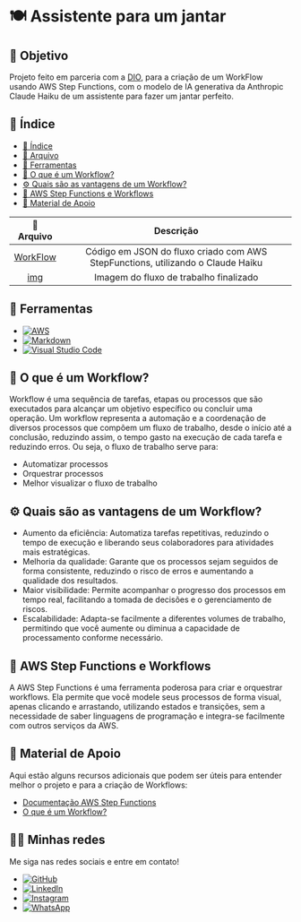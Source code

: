 #  🍽 Assistente para um jantar

## 🎯 Objetivo

Projeto feito em parceria com a [DIO](https://www.dio.me/), para a criação de um WorkFlow usando AWS Step Functions, com o modelo de IA generativa da Anthropic Claude Haiku de um assistente para fazer um jantar perfeito.

## 📄 Índice

- [📄 Índice](#-índice)
- [📁 Arquivo](#-arquivo)
- [🔧 Ferramentas](#-ferramentas)
- [🔀 O que é um Workflow?](#-o-que-é-um-Workflow?)
- [⚙️ Quais são as vantagens de um Workflow?](#-Quais-são-as-vantagens-de-um-Workflow?)
- [🤖 AWS Step Functions e Workflows](#-AWS-Step-Functions-e-Workflows)
- [📖 Material de Apoio](#-Material-de-Apoio)

 | 📁 Arquivo |  Descrição |
 | :--: | :--:|
 | [WorkFlow](https://github.com/vitorVBD/assistente-de-jantar-AWS-StepFunctions/blob/main/WorkFlow/index.json) | Código em JSON do fluxo criado com AWS StepFunctions, utilizando o Claude Haiku
 | [img](https://github.com/vitorVBD/assistente-de-jantar-AWS-StepFunctions/blob/main/img/Imagem%20do%20projeto.png) | Imagem do fluxo de trabalho finalizado


## 🔧 Ferramentas
- [![AWS](https://img.shields.io/badge/AWS-%23FF9900.svg?style=for-the-badge&logo=amazon-aws&logoColor=white)](https://aws.amazon.com/pt/?nc2=h_lg)
- [![Markdown](https://img.shields.io/badge/markdown-%23000000.svg?style=for-the-badge&logo=markdown&logoColor=white)](https://docs.github.com/pt/get-started/writing-on-github/getting-started-with-writing-and-formatting-on-github/basic-writing-and-formatting-syntax)
- [![Visual Studio Code](https://img.shields.io/badge/Visual%20Studio%20Code-0078d7.svg?style=for-the-badge&logo=visual-studio-code&logoColor=white)](https://code.visualstudio.com/)

## 🔀 O que é um Workflow?

Workflow é uma sequência de tarefas, etapas ou processos que são executados para alcançar um objetivo específico ou concluir uma operação. Um workflow representa a automação e a coordenação de diversos processos que compõem um fluxo de trabalho, desde o início até a conclusão, reduzindo assim, o tempo gasto na execução de cada tarefa e reduzindo erros. Ou seja, o fluxo de trabalho serve para:

- Automatizar processos
- Orquestrar processos
- Melhor visualizar o fluxo de trabalho

## ⚙️ Quais são as vantagens de um Workflow?

- Aumento da eficiência: Automatiza tarefas repetitivas, reduzindo o tempo de execução e liberando seus colaboradores para atividades mais estratégicas.
- Melhoria da qualidade: Garante que os processos sejam seguidos de forma consistente, reduzindo o risco de erros e aumentando a qualidade dos resultados.
- Maior visibilidade: Permite acompanhar o progresso dos processos em tempo real, facilitando a tomada de decisões e o gerenciamento de riscos.
- Escalabilidade: Adapta-se facilmente a diferentes volumes de trabalho, permitindo que você aumente ou diminua a capacidade de processamento conforme necessário.

## 🤖 AWS Step Functions e Workflows

A AWS Step Functions é uma ferramenta poderosa para criar e orquestrar workflows. Ela permite que você modele seus processos de forma visual, apenas clicando e arrastando, utilizando estados e transições, sem a necessidade de saber linguagens de programação e integra-se facilmente com outros serviços da AWS.

## 📖 Material de Apoio

Aqui estão alguns recursos adicionais que podem ser úteis para entender melhor o projeto e para a criação de Workflows:

- [Documentação AWS Step Functions](https://docs.aws.amazon.com/step-functions/)
- [O que é um Workflow?](https://fia.com.br/blog/workflow/)

## 🧑‍💻 Minhas redes

Me siga nas redes sociais e entre em contato!

- [![GitHub](https://img.shields.io/badge/github-%23121011.svg?style=for-the-badge&logo=github&logoColor=white)](https://github.com/vitorVBD)
- [![LinkedIn](https://img.shields.io/badge/linkedin-%230077B5.svg?style=for-the-badge&logo=linkedin&logoColor=white)](https://www.linkedin.com/in/vitor-bittencourt-8ab27bbb/)
- [![Instagram](https://img.shields.io/badge/Instagram-%23E4405F.svg?style=for-the-badge&logo=Instagram&logoColor=white)](https://www.instagram.com/vv_bittencourt/)
- [![WhatsApp](https://img.shields.io/badge/WhatsApp-25D366?style=for-the-badge&logo=whatsapp&logoColor=white)](https://wa.me/+5524992161353)